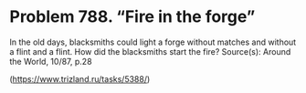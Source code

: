 # Problem 788. “Fire in the forge”

In the old days, blacksmiths could light a forge without matches and without a flint and a flint. How did the blacksmiths start the fire? Source(s): Around the World, 10/87, p.28

(https://www.trizland.ru/tasks/5388/)